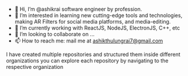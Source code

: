 - 👋 Hi, I’m @ashikrai software engineer by profession.
- 👀 I’m interested in learning new cutting-edge tools and technologies, making AR Filters for social media platforms, and media-editing.
- 🌱 I’m currently working with ReactJS, NodeJS, ElectronJS, C++, etc
- 💞️ I’m looking to collaborate on ...
- 📫 How to reach me: mail me at ashikthulungrai7@gmail.com

I have created multiple repositories and structured them inside different organizations you can explore each repository by navigating to the respective organization

<!---
ashikrai/ashikrai is a ✨ special ✨ repository because its `README.md` (this file) appears on your GitHub profile.
You can click the Preview link to take a look at your changes.
--->
